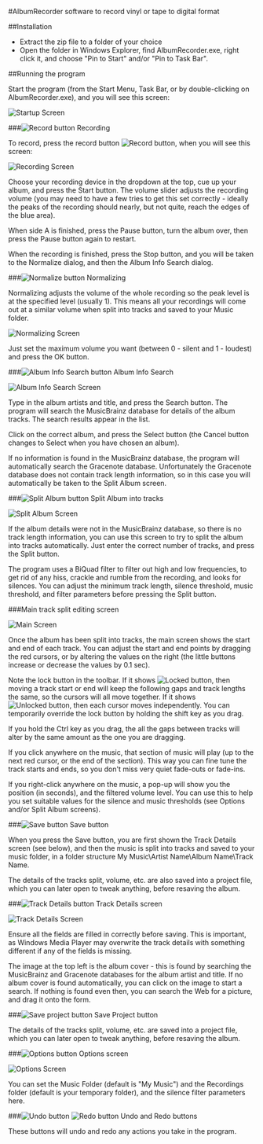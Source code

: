 #AlbumRecorder software to record vinyl or tape to digital format

##Installation

* Extract the zip file to a folder of your choice
* Open the folder in Windows Explorer, find AlbumRecorder.exe, right click it, and choose "Pin to Start" and/or "Pin to Task Bar".

##Running the program

Start the program (from the Start Menu, Task Bar, or by double-clicking on AlbumRecorder.exe), and you will see this screen:

![Startup Screen](/Images/MainFormBlank.jpg)

###![Record button](/Resources/imgRecord.png) Recording

To record, press the record button ![Record button](/Resources/imgRecord.png), when you will see this screen:

![Recording Screen](/Images/Recording.jpg)

Choose your recording device in the dropdown at the top, cue up your album, and press the Start button. The volume slider adjusts the recording volume (you may need to have a few tries to get this set correctly - ideally the peaks of the recording should nearly, but not quite, reach the edges of the blue area).

When side A is finished, press the Pause button, turn the album over, then press the Pause button again to restart.

When the recording is finished, press the Stop button, and you will be taken to the Normalize dialog, and then the Album Info Search dialog.

###![Normalize button](/Resources/Normalize.png) Normalizing

Normalizing adjusts the volume of the whole recording so the peak level is at the specified level (usually 1). This means all your recordings will come out at a similar volume when split into tracks and saved to your Music folder.

![Normalizing Screen](/Images/Normalize.jpg)

Just set the maximum volume you want (between 0 - silent and 1 - loudest) and press the OK button.

###![Album Info Search button](/Resources/imgSearch.png) Album Info Search

![Album Info Search Screen](/Images/AlbumInfo.jpg)

Type in the album artists and title, and press the Search button. The program will search the MusicBrainz database for details of the album tracks. The search results appear in the list.

Click on the correct album, and press the Select button (the Cancel button changes to Select when you have chosen an album).

If no information is found in the MusicBrainz database, the program will automatically search the Gracenote database. Unfortunately the Gracenote database does not contain track length information, so in this case you will automatically be taken to the Split Album screen.

###![Split Album button](/Resources/imgSplit.png) Split Album into tracks

![Split Album Screen](/Images/SplitAlbum.jpg)

If the album details were not in the MusicBrainz database, so there is no track length information, you can use this screen to try to split the album into tracks automatically. Just enter the correct number of tracks, and press the Split button.

The program uses a BiQuad filter to filter out high and low frequencies, to get rid of any hiss, crackle and rumble from the recording, and looks for silences. You can adjust the minimum track length, silence threshold, music threshold, and filter parameters before pressing the Split button.

###Main track split editing screen

![Main Screen](/Images/MainForm.jpg)

Once the album has been split into tracks, the main screen shows the start and end of each track. You can adjust the start and end points by dragging the red cursors, or by altering the values on the right (the little buttons increase or decrease the values by 0.1 sec).

Note the lock button in the toolbar. If it shows ![Locked button](/Resources/imgLocked.png), then moving a track start or end will keep the following gaps and track lengths the same, so the cursors will all move together. If it shows ![Unlocked button](/Resources/imgUnlocked.png), then each cursor moves independently. You can temporarily override the lock button by holding the shift key as you drag.

If you hold the Ctrl key as you drag, the all the gaps between tracks will alter by the same amount as the one you are dragging.

If you click anywhere on the music, that section of music will play (up to the next red cursor, or the end of the section). This way you can fine tune the track starts and ends, so you don't miss very quiet fade-outs or fade-ins.

If you right-click anywhere on the music, a pop-up will show you the position (in seconds), and the filtered volume level. You can use this to help you set suitable values for the silence and music thresholds (see Options and/or Split Album screens).

###![Save button](/Resources/imgSave.png) Save button

When you press the Save button, you are first shown the Track Details screen (see below), and then the music is split into tracks and saved to your music folder, in a folder structure My Music\Artist Name\Album Name\Track Name.

The details of the tracks split, volume, etc. are also saved into a project file, which you can later open to tweak anything, before resaving the album.

###![Track Details button](/Resources/imgTracks.png) Track Details screen

![Track Details Screen](/Images/TrackDetails.jpg)

Ensure all the fields are filled in correctly before saving. This is important, as Windows Media Player may overwrite the track details with something different if any of the fields is missing.

The image at the top left is the album cover - this is found by searching the MusicBrainz and Gracenote databases for the album artist and title. If no album cover is found automatically, you can click on the image to start a search. If nothing is found even then, you can search the Web for a picture, and drag it onto the form.

###![Save project button](/Resources/imgSaveProject.png) Save Project button

The details of the tracks split, volume, etc. are saved into a project file, which you can later open to tweak anything, before resaving the album.

###![Options button](/Resources/imgOptions.png) Options screen

![Options Screen](/Images/Options.jpg)

You can set the Music Folder (default is "My Music") and the Recordings folder (default is your temporary folder), and the silence filter parameters here.

###![Undo button](/Resources/imgUndo.png) ![Redo button](/Resources/imgRedo.png) Undo and Redo buttons

These buttons will undo and redo any actions you take in the program.
